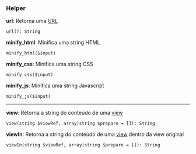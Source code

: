 ### Helper

**url**: Retorna uma [URL](https://github.com/mizi-php/server/tree/main/.doc/url.md)

    url(): String

**minify_html**: Minifica uma string HTML

    minify_html($input)
    
**minify_css**: Minifica uma string CSS

    minify_css($input)
    
**minify_js**: Minifica uma string Javascript

    minify_js($input)

---

**view**: Retorna a string do conteúdo de uma [view](https://github.com/mizi-php/server/tree/main/.doc/view.md)

    view(string $viewRef, array|string $prepare = []): String

**viewIn**: Retorna a string do conteúdo de uma  [view](https://github.com/mizi-php/server/tree/main/.doc/view.md) dentro da view original

    viewIn(string $viewRef, array|string $prepare = []): String